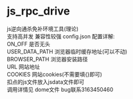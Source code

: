 # js_rpc_drive
js逆向通杀免补环境工具(理论)   
支持高并发 兼容性较强
config.json 配置详解:   
  ON_OFF 是否无头   
  USER_DATA_PATH 浏览器临时缓存地址(可以不动)   
  BROWSER_PATH 浏览器安装路径    
  URL  网站地址   
  COOKIES  网站cookies(不需要填{}即可)         
扣点的js文件放入jsdata文件即可    
调用详情见 dome文件
bug联系3163450460
